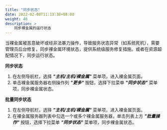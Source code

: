 ```yaml
---
title: "同步状态"
date: 2022-02-08T11:13:38+08:00
weight: 40
description: >
    同步裸金属的运行状态
---
```


当裸金属被恶意破坏或经非法暴力操作，导致服务状态异常（如系统死机），需要管理员后台修复，同步裸金属环境状态，提供系统级服务修复措施。或者在资源超配情况下，同步运行状态。

**同步状态**

1. 在左侧导航栏，选择 **_"主机/主机/裸金属"_** 菜单项，进入裸金属页面。
2. 单击裸金属服务器右侧操作列 **_"更多"_** 按钮，选择下拉菜单 **_"同步状态"_** 菜单项，同步裸金属状态。

**批量同步状态**

1. 在左侧导航栏，选择 **_"主机/主机/裸金属"_** 菜单项，进入裸金属页面。
2. 在裸金属服务器列表中勾选一个或多个裸金属服务器，单击列表上方 **_"批量操作"_** 按钮，选择下拉菜单 **_"同步状态"_** 菜单项，同步裸金属状态。